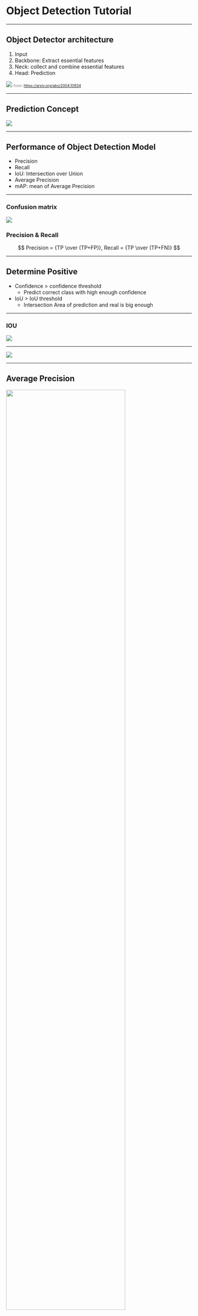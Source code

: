 # Object Detection Tutorial

---

## Object Detector architecture


1. Input
2. Backbone: Extract essential features
3. Neck: collect and combine essential features
4. Head: Prediction

![](https://i.imgur.com/0Vy6u8o.png)
<font size=1 color='gray'>from: https://arxiv.org/abs/2004.10934</font>


---

## Prediction Concept

![](https://i.imgur.com/EdWuUJL.png)


---

## Performance of Object Detection Model

- Precision
- Recall
- IoU: Intersection over Union
- Average Precision
- mAP: mean of Average Precision


---

### Confusion matrix



![](https://i.imgur.com/7QZxs3k.png)


### Precision & Recall
$$
Precision = {TP \over (TP+FP)}, Recall = {TP \over (TP+FN)}
$$

---

## Determine Positive 

- Confidence > confidence threshold
    - Predict correct class with high enough confidence
- IoU > IoU threshold
    - Intersection Area of prediction and real is big enough



---

### IOU

![](https://i.imgur.com/bhi1bMc.png)

---

![](https://i.imgur.com/flrN1fZ.png)


---

## Average Precision


<img src=https://i.imgur.com/04dhlD1.jpg width=80%>

<font size=1 color='gray'>https://www.caranddriver.com/features/a15148150/2008-10best-cars/</font>

---

## Average Precision

- Assume
    - IOU Threshold = 0.5
    - Confidence Threshold = 0
- Predicted cars: 
    - True Positive: 7
    - False Positive: 2
- Real cars: 10


----


| B Box | Confidence | Real  | Precision | Recall |
| ----- | ---------- | ----- | --------- | ------ |
| BB1   | 0.91       | True  | 1/1       | 1/10   |
| BB2   | 0.9        | True  | 2/2       | 2/10   |
| BB3   | 0.85       | True  | 3/3       | 3/10   |
| BB8   | 0.82       | False | 3/4       | 3/10   |
| BB4   | 0.79       | True  | 4/5       | 4/10   |
| BB5   | 0.67       | True  | 5/6       | 5/10   |
| BB6   | 0.63       | True  | 6/7       | 6/10   |
| BB9   | 0.56       | False | 6/8       | 6/10   |
| BB7   | 0.55       | True  | 7/9       | 7/10   |


----


<!-- .slide: data-background-iframe="https://kuiming.github.io/object_detection_tutorial/AP.html" -->


----

<!-- .slide: data-background-iframe="https://kuiming.github.io/object_detection_tutorial/AP.html" -->

```
Average Precision = 
(0.3 - 0) * 1 + 
(0.6 - 0.3) * 6/7 + 
(0.7 - 0.6) * 7/9 = 0.635
```



----

## Mean of Average Precision

- $AP_i$: AP of each class
- $n$: number of classes
$$
{1 \over n}\sum_{i=1}^{n} AP_i
$$
